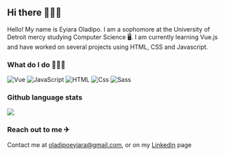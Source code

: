  ## Hi there 🙋🏽‍♂️
 
 Hello! My name is Eyiara Oladipo. I am a sophomore at the University of Detroit mercy studying Computer Science 🖥️. I am currently learning Vue.js and have worked on several projects using HTML, CSS and Javascript.
 
 ### What do I do 🤷🏽‍♂️
 <p>
  <img alt="Vue" src="https://img.shields.io/badge/Vue.js-4FC08D?logo=Vue.js&logoColor=white&style=for-the-badge" />
  <img alt="JavaScript" src="https://img.shields.io/badge/JavaScript-F7DF1E?logo=javascript&logoColor=white&style=for-the-badge" />
  <img alt="HTML" src="https://img.shields.io/badge/HTML-E34F26?logo=html5&logoColor=white&style=for-the-badge" />
  <img alt="Css" src="https://img.shields.io/badge/CSS-1572B6?logo=css3&logoColor=white&style=for-the-badge" />
  <img alt="Sass" src="https://img.shields.io/badge/Sass-CC6699?logo=sass&logoColor=white&style=for-the-badge" />
 </p>
 
### Github language stats
 
 <img style="" 
  src="https://github-readme-stats.vercel.app/api/top-langs/?username=ara-o&hide=css&layout-compact&bg_color=0C2233&text_color=D6D6D6&border_color=0C2233"
/>
 
 ### Reach out to me ✈
 Contact me at oladipoeyiara@gmail.com, or on my <a target="_blank" href="https://www.linkedin.com/in/eyiara-oladipo-2b5ba2180/">Linkedin</a> page
                 
